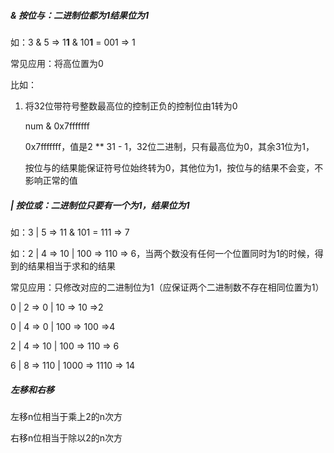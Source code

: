 ##### & 按位与：二进制位都为1结果位为1

如：3 & 5  =>   1**1** & 10**1** = 001 => 1

常见应用：将高位置为0

比如：

1. 将32位带符号整数最高位的控制正负的控制位由1转为0

   num & 0x7fffffff

   0x7fffffff，值是2 ** 31 - 1，32位二进制，只有最高位为0，其余31位为1，

   按位与的结果能保证符号位始终转为0，其他位为1，按位与的结果不会变，不影响正常的值

##### | 按位或：二进制位只要有一个为1，结果位为1

如：3 | 5  =>   11 & 101 = 111 => 7

如：2 | 4 => 10 | 100 => 110 => 6，当两个数没有任何一个位置同时为1的时候，得到的结果相当于求和的结果

常见应用：只修改对应的二进制位为1（应保证两个二进制数不存在相同位置为1）

0 | 2  => 0 | 10 => 10   =>2

0 | 4 => 0 | 100 => 100 =>4 

2 | 4 => 10 | 100 => 110 => 6

6 | 8 => 110 | 1000 => 1110 => 14



##### 左移和右移

左移n位相当于乘上2的n次方

右移n位相当于除以2的n次方